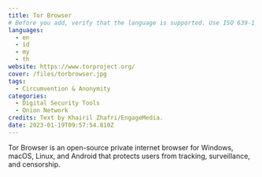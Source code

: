 ```yaml
---
title: Tor Browser
# Before you add, verify that the language is supported. Use ISO 639-1 code only without country code. ms instead of ms_MY. If the source language is English, do not add to the list.
languages:
  - en
  - id
  - my
  - th
website: https://www.torproject.org/
cover: /files/torbrowser.jpg
tags:
  - Circumvention & Anonymity
categories:
  - Digital Security Tools
  - Onion Network
credits: Text by Khairil Zhafri/EngageMedia.
date: 2023-01-19T09:57:54.810Z
---
```

Tor Browser is an open-source private internet browser for Windows, macOS, Linux, and Android that protects users from tracking, surveillance, and censorship.